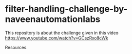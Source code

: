 # filter-handling-challenge-by-naveenautomationlabs
This repository is about the challenge given in this video https://www.youtube.com/watch?v=GCszRxo8cWk

Resources

